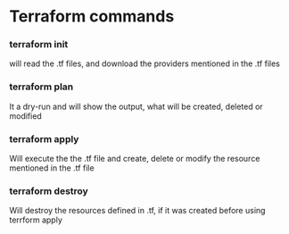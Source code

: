 # Terraform commands

### terraform init
will read the .tf files, and download the providers mentioned in the .tf files

### terraform plan
It a dry-run and will show the output, what will be created, deleted or modified

### terraform apply
Will execute the the .tf file and create, delete or modify the resource mentioned in the .tf file

### terraform destroy
Will destroy the resources defined in .tf, if it was created before using terrform apply
